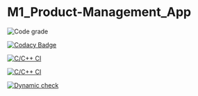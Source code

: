# M1_Product-Management_App


![Code grade](https://api.codiga.io/project/31284/status/svg)



[![Codacy Badge](https://app.codacy.com/project/badge/Grade/e90729901b754357a4435b2f72ae1fdd)](https://www.codacy.com/gh/Reddy426/M1_Product-Management_App/dashboard?utm_source=github.com&amp;utm_medium=referral&amp;utm_content=Reddy426/M1_Product-Management_App&amp;utm_campaign=Badge_Grade)

[![C/C++ CI](https://github.com/Reddy426/M1_Product-Management_App/actions/workflows/Static_check.yml/badge.svg)](https://github.com/Reddy426/M1_Product-Management_App/actions/workflows/Static_check.yml)

[![C/C++ CI](https://github.com/Reddy426/M1_Product-Management_App/actions/workflows/Buildlinux.yml/badge.svg)](https://github.com/Reddy426/M1_Product-Management_App/actions/workflows/Buildlinux.yml)

[![Dynamic check](https://github.com/Reddy426/M1_Product-Management_App/actions/workflows/Dynamic_Analysis.yml/badge.svg)](https://github.com/Reddy426/M1_Product-Management_App/actions/workflows/Dynamic_Analysis.yml)

